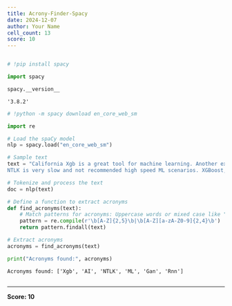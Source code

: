 ```yaml
---
title: Acrony-Finder-Spacy
date: 2024-12-07
author: Your Name
cell_count: 13
score: 10
---
```


```python

```


```python
# !pip install spacy
```


```python
import spacy
```


```python
spacy.__version__
```




    '3.8.2'




```python
# !python -m spacy download en_core_web_sm
```


```python
import re
```


```python
# Load the spaCy model
nlp = spacy.load("en_core_web_sm")
```


```python
# Sample text
text = "California Xgb is a great tool for machine learning. Another example is AI. \
NTLK is very slow and not recommended high speed ML scenarios. XGBoost, Claude, PrettyMetrics, Rl, Gan, Rnn"
```


```python
# Tokenize and process the text
doc = nlp(text)
```


```python
# Define a function to extract acronyms
def find_acronyms(text):
    # Match patterns for acronyms: Uppercase words or mixed case like "Xgb"
    pattern = re.compile(r'\b[A-Z]{2,5}\b|\b[A-Z][a-zA-Z0-9]{2,4}\b')
    return pattern.findall(text)
```


```python
# Extract acronyms
acronyms = find_acronyms(text)
```


```python
print("Acronyms found:", acronyms)
```

    Acronyms found: ['Xgb', 'AI', 'NTLK', 'ML', 'Gan', 'Rnn']



```python

```


---
**Score: 10**